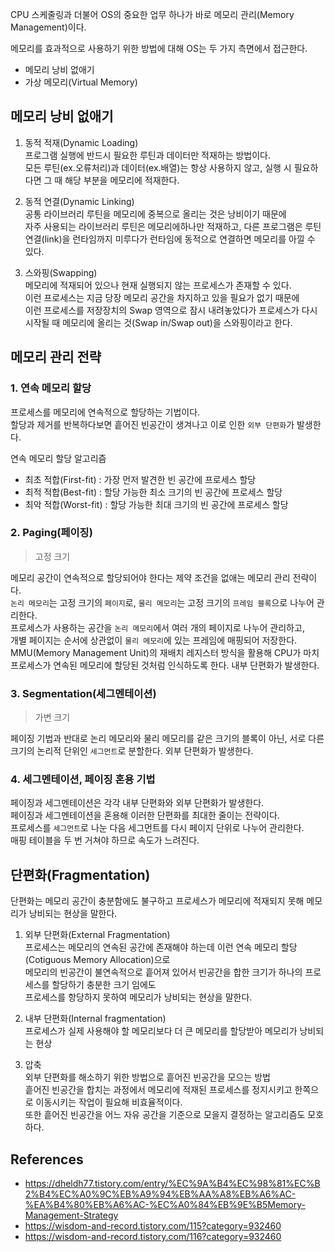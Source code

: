 CPU 스케줄링과 더불어 OS의 중요한 업무 하나가 바로 메모리 관리(Memory Management)이다.

메모리를 효과적으로 사용하기 위한 방법에 대해 OS는 두 가지 측면에서 접근한다.

* 메모리 낭비 없애기
* 가상 메모리(Virtual Memory)

## 메모리 낭비 없애기
1. 동적 적재(Dynamic Loading)<br>
프로그램 실행에 반드시 필요한 루틴과 데이터만 적재하는 방법이다.<br>
모든 루틴(ex.오류처리)과 데이터(ex.배열)는 항상 사용하지 않고, 실행 시 필요하다면 그 때 해당 부분을 메모리에 적재한다.<br>

2. 동적 연결(Dynamic Linking)<br>
공통 라이브러리 루틴을 메모리에 중복으로 올리는 것은 낭비이기 때문에<br>
자주 사용되는 라이브러리 루틴은 메모리에하나만 적재하고, 다른 프로그램은 루틴 연결(link)을 런타임까지 미루다가
런타임에 동적으로 연결하면 메모리를 아낄 수 있다.

3. 스와핑(Swapping)<br>
메모리에 적재되어 있으나 현재 실행되지 않는 프로세스가 존재할 수 있다.<br>
이런 프로세스는 지금 당장 메모리 공간을 차지하고 있을 필요가 없기 때문에 <br>
이런 프로세스를 저장장치의 Swap 영역으로 잠시 내려놓았다가 프로세스가 다시 시작될 때 메모리에 올리는 것(Swap in/Swap out)을 스와핑이라고 한다.

## 메모리 관리 전략
### 1. 연속 메모리 할당<br>
프로세스를 메모리에 연속적으로 할당하는 기법이다.<br>
할당과 제거를 반복하다보면 흩어진 빈공간이 생겨나고 이로 인한 `외부 단편화`가 발생한다.<br>

연속 메모리 할당 알고리즘<br>
* 최초 적합(First-fit) : 가장 먼저 발견한 빈 공간에 프로세스 할당
* 최적 적합(Best-fit) : 할당 가능한 최소 크기의 빈 공간에 프로세스 할당
* 최악 적합(Worst-fit) : 할당 가능한 최대 크기의 빈 공간에 프로세스 할당

### 2. Paging(페이징)<br>
> 고정 크기

메모리 공간이 연속적으로 할당되어야 한다는 제약 조건을 없애는 메모리 관리 전략이다.<br>
`논리 메모리`는 고정 크기의 `페이지`로, `물리 메모리`는 고정 크기의 `프레임 블록`으로 나누어 관리한다.<br>
프로세스가 사용하는 공간을 `논리 메모리`에서 여러 개의 페이지로 나누어 관리하고, <br>
개별 페이지는 순서에 상관없이 `물리 메모리`에 있는 프레임에 매핑되어 저장한다.<br>
MMU(Memory Management Unit)의 재배치 레지스터 방식을 활용해 CPU가 마치 프로세스가 연속된 메모리에 할당된 것처럼 인식하도록 한다.
내부 단편화가 발생한다.

### 3. Segmentation(세그멘테이션)<br>
> 가변 크기

페이징 기법과 반대로 논리 메모리와 물리 메모리를 같은 크기의 블록이 아닌, 서로 다른 크기의 논리적 단위인 `세그먼트`로 분할한다.
외부 단편화가 발생한다.

### 4. 세그멘테이션, 페이징 혼용 기법<br>
페이징과 세그멘테이션은 각각 내부 단편화와 외부 단편화가 발생한다.<br>
페이징과 세그멘테이션을 혼용해 이러한 단편화를 최대한 줄이는 전략이다.<br>
프로세스를 `세그먼트`로 나눈 다음 세그먼트를 다시 페이지 단위로 나누어 관리한다.<br>
매핑 테이블을 두 번 거쳐야 하므로 속도가 느려진다.

## 단편화(Fragmentation)
단편화는 메모리 공간이 충분함에도 불구하고 프로세스가 메모리에 적재되지 못해 메모리가 낭비되는 현상을 말한다.

1. 외부 단편화(External Fragmentation)<br>
프로세스는 메모리의 연속된 공간에 존재해야 하는데 이런 연속 메모리 할당(Cotiguous Memory Allocation)으로<br>
메모리의 빈공간이 불연속적으로 흩어져 있어서 빈공간을 합한 크기가 하나의 프로세스를 할당하기 충분한 크기 임에도<br>
프로세스를 항당하지 못하여 메모리가 낭비되는 현상을 말한다.

2. 내부 단편화(Internal fragmentation)<br>
프로세스가 실제 사용해야 할 메모리보다 더 큰 메모리를 할당받아 메모리가 낭비되는 현상<br>

3. 압축<br>
외부 단편화를 해소하기 위한 방법으로 흩어진 빈공간을 모으는 방법<br>
흩어진 빈공간을 합치는 과정에서 메모리에 적재된 프로세스를 정지시키고 한쪽으로 이동시키는 작업이 필요해 비효율적이다.<br>
또한 흩어진 빈공간을 어느 자유 공간을 기준으로 모을지 결정하는 알고리즘도 모호하다.

## References
* https://dheldh77.tistory.com/entry/%EC%9A%B4%EC%98%81%EC%B2%B4%EC%A0%9C%EB%A9%94%EB%AA%A8%EB%A6%AC-%EA%B4%80%EB%A6%AC-%EC%A0%84%EB%9E%B5Memory-Management-Strategy
* https://wisdom-and-record.tistory.com/115?category=932460
* https://wisdom-and-record.tistory.com/116?category=932460
